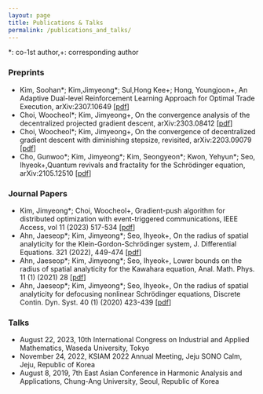 ```yaml
---
layout: page
title: Publications & Talks
permalink: /publications_and_talks/
---
```

*: co-1st author,+: corresponding author
### Preprints
- Kim, Soohan\*; Kim,Jimyeong\*; Sul,Hong Kee+; Hong, Youngjoon+, An Adaptive Dual-level Reinforcement Learning Approach for Optimal Trade Execution, arXiv:2307.10649 \[[pdf](https://arxiv.org/abs/2307.10649)\]
- Choi, Woocheol\*; Kim, Jimyeong+, On the convergence analysis of the decentralized projected gradient descent, arXiv:2303.08412 \[[pdf](https://arxiv.org/pdf/2303.08412.pdf)\] 
- Choi, Woocheol\*; Kim, Jimyeong+, On the convergence of decentralized gradient descent with diminishing stepsize, revisited, arXiv:2203.09079 \[[pdf](https://arxiv.org/pdf/2203.09079.pdf)\]
- Cho, Gunwoo\*; Kim, Jimyeong\*; Kim, Seongyeon\*; Kwon, Yehyun\*; Seo, Ihyeok+,Quantum revivals and fractality for the Schrödinger equation, arXiv:2105.12510 \[[pdf](https://arxiv.org/abs/2105.12510)\]



### Journal Papers
- Kim, Jimyeong\*; Choi, Woocheol+, Gradient-push algorithm for distributed optimization with event-triggered communications, IEEE Access, vol 11 (2023) 517-534 \[[pdf](https://ieeexplore.ieee.org/document/10003196?source=authoralert)\]
- Ahn, Jaeseop\*; Kim, Jimyeong\*; Seo, Ihyeok+, On the radius of spatial analyticity for the Klein-Gordon-Schrödinger system, J. Differential Equations. 321 (2022), 449-474 \[[pdf](https://www.sciencedirect.com/science/article/pii/S0022039622001966)\]
- Ahn, Jaeseop\*; Kim, Jimyeong\*; Seo, Ihyeok+, Lower bounds on the radius of spatial analyticity for the Kawahara equation, Anal. Math. Phys. 11 (1) (2021) 28 \[[pdf](https://link.springer.com/article/10.1007/s13324-020-00447-3)\]
- Ahn, Jaeseop\*; Kim, Jimyeong\*; Seo, Ihyeok+, On the radius of spatial analyticity for defocusing nonlinear Schrödinger equations, Discrete Contin. Dyn. Syst. 40 (1) (2020) 423-439 \[[pdf](https://www.aimsciences.org/article/doi/10.3934/dcds.2020016)\]

### Talks
- August 22, 2023, 10th International Congress on Industrial and Applied Mathematics, Waseda University, Tokyo
- November 24, 2022, KSIAM 2022 Annual Meeting, Jeju SONO Calm, Jeju, Republic of Korea
- August 8, 2019, 7th East Asian Conference in Harmonic Analysis and Applications, Chung-Ang University, Seoul, Republic of Korea
